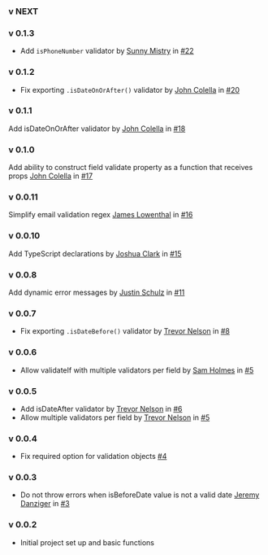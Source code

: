 ### v NEXT

### v 0.1.3
- Add `isPhoneNumber` validator by [Sunny Mistry](https://github.com/sunnymis) in [#22](https://github.com/policygenius/redux-form-validations/pull/22)

### v 0.1.2
- Fix exporting `.isDateOnOrAfter()` validator by [John Colella](https://github.com/jmcolella) in [#20](https://github.com/policygenius/redux-form-validations/pull/20)

### v 0.1.1
Add isDateOnOrAfter validator by [John Colella](https://github.com/jmcolella) in [#18](https://github.com/policygenius/redux-form-validations/pull/6)

### v 0.1.0
Add ability to construct field validate property as a function that receives props [John Colella](https://github.com/jmcolella) in [#17](https://github.com/policygenius/redux-form-validations/pull/17)

### v 0.0.11
Simplify email validation regex [James Lowenthal](https://github.com/JamesAnthonyLow) in [#16](https://github.com/policygenius/redux-form-validations/pull/16)

### v 0.0.10
Add TypeScript declarations by [Joshua Clark](https://github.com/j-clark) in [#15](https://github.com/policygenius/redux-form-validations/pull/15)

### v 0.0.8
Add dynamic error messages by [Justin Schulz](https://github.com/PepperTeasdale) in [#11](https://github.com/policygenius/redux-form-validations/pull/11)

### v 0.0.7
- Fix exporting `.isDateBefore()` validator by [Trevor Nelson](https://github.com/trevornelson) in [#8](https://github.com/policygenius/redux-form-validations/pull/8)

### v 0.0.6
- Allow validateIf with multiple validators per field by [Sam Holmes](https://github.com/samanthavholmes) in [#5](https://github.com/policygenius/redux-form-validations/pull/7)

### v 0.0.5
- Add isDateAfter validator by [Trevor Nelson](https://github.com/trevornelson) in [#6](https://github.com/policygenius/redux-form-validations/pull/6)
- Allow multiple validators per field by [Trevor Nelson](https://github.com/trevornelson) in [#5](https://github.com/policygenius/redux-form-validations/pull/5)

### v 0.0.4
- Fix required option for validation objects [#4](https://github.com/policygenius/redux-form-validations/pull/4)

### v 0.0.3
- Do not throw errors when isBeforeDate value is not a valid date [Jeremy Danziger](https://github.com/jdanz) in [#3](https://github.com/policygenius/redux-form-validations/pull/3)

### v 0.0.2
- Initial project set up and basic functions
